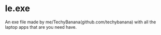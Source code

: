 # le.exe
An exe file made by me/TechyBanana(github.com/techybanana) with all the laptop apps that are you need have.
